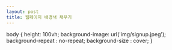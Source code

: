 ```yaml
---
layout: post
title: 웹페이지 배경색 채우기
---
```



<!DOCTYPE html>
<html>
<head>
    <meta charset="utf-8"/>
        body {
        height: 100vh;
        background-image: url('img/signup.jpeg');
        background-repeat : no-repeat;
        background-size : cover;
      }
</head>
<body>
</body>
</html>
